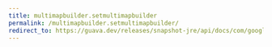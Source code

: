 ```yaml
---
title: multimapbuilder.setmultimapbuilder
permalink: /multimapbuilder.setmultimapbuilder/
redirect_to: https://guava.dev/releases/snapshot-jre/api/docs/com/google/common/collect/MultimapBuilder.SetMultimapBuilder.html
---
```

